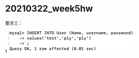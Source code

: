 # 20210322_week5hw

要求三：

1
 ![image](https://github.com/Ariana850409/20210322_week5hw/blob/main/3-1.0.png)

